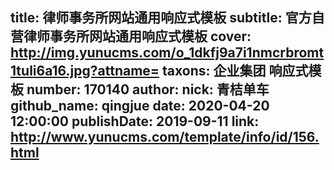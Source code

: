 title: 律师事务所网站通用响应式模板
subtitle: 官方自营律师事务所网站通用响应式模板
cover: http://img.yunucms.com/o_1dkfj9a7i1nmcrbromt1tuli6a16.jpg?attname=
taxons: 企业集团 响应式模板
number: 170140
author:
  nick: 青桔单车
  github_name: qingjue
date: 2020-04-20 12:00:00
publishDate: 2019-09-11
link: http://www.yunucms.com/template/info/id/156.html
---